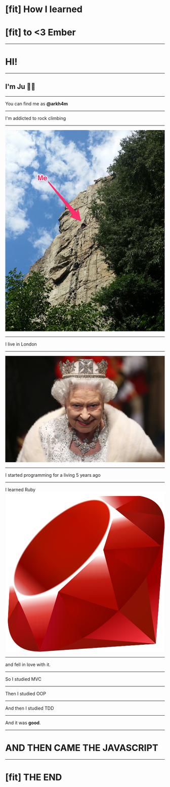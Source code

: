 # [fit] How I learned
# [fit] to **<3** Ember

---

# HI!

---

## I'm Ju 🙇🏻

---

You can find me as **@arkh4m**

---

I'm addicted to rock climbing

---

![fit](images/climbing.png)

---

I live in London

---

![fit](images/queen_elizabeth.jpg)

---

I started programming for a living 5 years ago

---

I learned Ruby ![inline](images/ruby-logo.png)

---

and fell in love with it.

---

So I studied MVC

---

Then I studied OOP

---

And then I studied TDD

---

And it was **good**.

---

# AND THEN CAME THE JAVASCRIPT

---

# [fit] THE END

